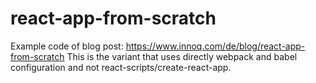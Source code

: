 # react-app-from-scratch
Example code of blog post: https://www.innoq.com/de/blog/react-app-from-scratch
This is the variant that uses directly webpack and babel configuration and not react-scripts/create-react-app.
